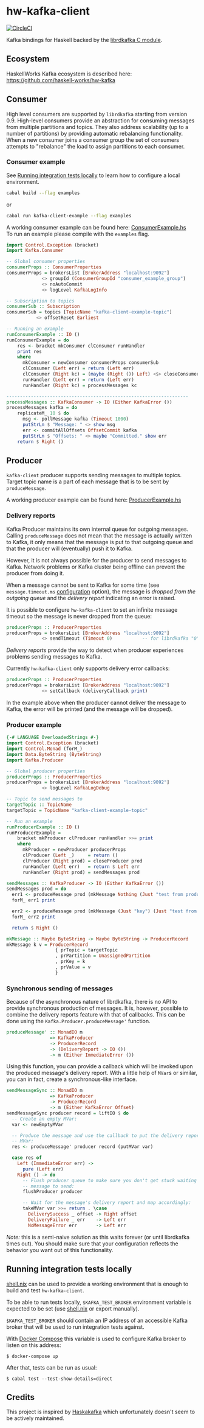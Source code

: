 # hw-kafka-client

[![CircleCI](https://circleci.com/gh/haskell-works/hw-kafka-client.svg?style=svg&circle-token=5f3ada2650dd600bc0fd4787143024867b2afc4e)](https://circleci.com/gh/haskell-works/hw-kafka-client)

Kafka bindings for Haskell backed by the
[librdkafka C module](https://github.com/edenhill/librdkafka).

## Ecosystem

HaskellWorks Kafka ecosystem is described here: <https://github.com/haskell-works/hw-kafka>

## Consumer

High level consumers are supported by `librdkafka` starting from version 0.9.
High-level consumers provide an abstraction for consuming messages from multiple
partitions and topics. They also address scalability (up to a number of partitions)
by providing automatic rebalancing functionality. When a new consumer joins a consumer
group the set of consumers attempts to "rebalance" the load to assign partitions to each consumer.

### Consumer example

See [Running integration tests locally](#running-integration-tests-locally) to learn how to configure a local environment.

```bash
cabal build --flag examples
```

or

```bash
cabal run kafka-client-example --flag examples
```

A working consumer example can be found here: [ConsumerExample.hs](example/ConsumerExample.hs)</br>
To run an example please compile with the `examples` flag.

```haskell
import Control.Exception (bracket)
import Kafka.Consumer

-- Global consumer properties
consumerProps :: ConsumerProperties
consumerProps = brokersList [BrokerAddress "localhost:9092"]
             <> groupId (ConsumerGroupId "consumer_example_group")
             <> noAutoCommit
             <> logLevel KafkaLogInfo

-- Subscription to topics
consumerSub :: Subscription
consumerSub = topics [TopicName "kafka-client-example-topic"]
           <> offsetReset Earliest

-- Running an example
runConsumerExample :: IO ()
runConsumerExample = do
    res <- bracket mkConsumer clConsumer runHandler
    print res
    where
      mkConsumer = newConsumer consumerProps consumerSub
      clConsumer (Left err) = return (Left err)
      clConsumer (Right kc) = (maybe (Right ()) Left) <$> closeConsumer kc
      runHandler (Left err) = return (Left err)
      runHandler (Right kc) = processMessages kc

-------------------------------------------------------------------
processMessages :: KafkaConsumer -> IO (Either KafkaError ())
processMessages kafka = do
    replicateM_ 10 $ do
      msg <- pollMessage kafka (Timeout 1000)
      putStrLn $ "Message: " <> show msg
      err <- commitAllOffsets OffsetCommit kafka
      putStrLn $ "Offsets: " <> maybe "Committed." show err
    return $ Right ()
```

## Producer

`kafka-client` producer supports sending messages to multiple topics.
Target topic name is a part of each message that is to be sent by `produceMessage`.

A working producer example can be found here: [ProducerExample.hs](example/ProducerExample.hs)

### Delivery reports

Kafka Producer maintains its own internal queue for outgoing messages. Calling `produceMessage`
does not mean that the message is actually written to Kafka, it only means that the message is put
to that outgoing queue and that the producer will (eventually) push it to Kafka.

However, it is not always possible for the producer to send messages to Kafka. Network problems
or Kafka cluster being offline can prevent the producer from doing it.

When a message cannot be sent to Kafka for some time (see `message.timeout.ms` [configuration](https://github.com/edenhill/librdkafka/blob/master/CONFIGURATION.md) option),
the message is *dropped from the outgoing queue* and the *delivery report* indicating an error is raised.

It is possible to configure `hw-kafka-client` to set an infinite message timeout so the message is
never dropped from the queue:

```haskell
producerProps :: ProducerProperties
producerProps = brokersList [BrokerAddress "localhost:9092"]
             <> sendTimeout (Timeout 0)           -- for librdkafka "0" means "infinite" (see https://github.com/edenhill/librdkafka/issues/2015)
```

*Delivery reports* provide the way to detect when producer experiences problems sending messages
to Kafka.

Currently `hw-kafka-client` only supports delivery error callbacks:

```haskell
producerProps :: ProducerProperties
producerProps = brokersList [BrokerAddress "localhost:9092"]
             <> setCallback (deliveryCallback print)
```

In the example above when the producer cannot deliver the message to Kafka,
the error will be printed (and the message will be dropped).

### Producer example

```haskell
{-# LANGUAGE OverloadedStrings #-}
import Control.Exception (bracket)
import Control.Monad (forM_)
import Data.ByteString (ByteString)
import Kafka.Producer

-- Global producer properties
producerProps :: ProducerProperties
producerProps = brokersList [BrokerAddress "localhost:9092"]
             <> logLevel KafkaLogDebug

-- Topic to send messages to
targetTopic :: TopicName
targetTopic = TopicName "kafka-client-example-topic"

-- Run an example
runProducerExample :: IO ()
runProducerExample =
    bracket mkProducer clProducer runHandler >>= print
    where
      mkProducer = newProducer producerProps
      clProducer (Left _)     = return ()
      clProducer (Right prod) = closeProducer prod
      runHandler (Left err)   = return $ Left err
      runHandler (Right prod) = sendMessages prod

sendMessages :: KafkaProducer -> IO (Either KafkaError ())
sendMessages prod = do
  err1 <- produceMessage prod (mkMessage Nothing (Just "test from producer") )
  forM_ err1 print

  err2 <- produceMessage prod (mkMessage (Just "key") (Just "test from producer (with key)"))
  forM_ err2 print

  return $ Right ()

mkMessage :: Maybe ByteString -> Maybe ByteString -> ProducerRecord
mkMessage k v = ProducerRecord
                  { prTopic = targetTopic
                  , prPartition = UnassignedPartition
                  , prKey = k
                  , prValue = v
                  }
```

### Synchronous sending of messages

Because of the asynchronous nature of librdkafka, there is no API to provide
synchronous production of messages. It is, however, possible to combine the
delivery reports feature with that of callbacks. This can be done using the
`Kafka.Producer.produceMessage'` function.

```haskell
produceMessage' :: MonadIO m
                => KafkaProducer
                -> ProducerRecord
                -> (DeliveryReport -> IO ())
                -> m (Either ImmediateError ())
```

Using this function, you can provide a callback which will be invoked upon the
produced message's delivery report. With a little help of `MVar`s or similar,
you can in fact, create a synchronous-like interface.

```haskell
sendMessageSync :: MonadIO m
                => KafkaProducer
                -> ProducerRecord
                -> m (Either KafkaError Offset)
sendMessageSync producer record = liftIO $ do
  -- Create an empty MVar:
  var <- newEmptyMVar

  -- Produce the message and use the callback to put the delivery report in the
  -- MVar:
  res <- produceMessage' producer record (putMVar var)

  case res of
    Left (ImmediateError err) ->
      pure (Left err)
    Right () -> do
      -- Flush producer queue to make sure you don't get stuck waiting for the
      -- message to send:
      flushProducer producer

      -- Wait for the message's delivery report and map accordingly:
      takeMVar var >>= return . \case
        DeliverySuccess _ offset -> Right offset
        DeliveryFailure _ err    -> Left err
        NoMessageError err       -> Left err
```

_Note:_ this is a semi-naive solution as this waits forever (or until
librdkafka times out). You should make sure that your configuration reflects
the behavior you want out of this functionality.

## Running integration tests locally

[shell.nix](./shell.nix) can be used to provide a working environment that is enough to build and test `hw-kafka-client`.

To be able to run tests locally, `$KAFKA_TEST_BROKER` environment variable is expected to be set (use [shell.nix](./shell.nix) or export manually).

`$KAFKA_TEST_BROKER` should contain an IP address of an accessible Kafka broker that will be used to run integration tests against.

With [Docker Compose](./docker-compose.yml) this variable is used to configure Kafka broker to listen on this address:

```
$ docker-compose up
```

After that, tests can be run as usual:

```
$ cabal test --test-show-details=direct
```

## Credits

This project is inspired by [Haskakafka](https://github.com/cosbynator/haskakafka)
which unfortunately doesn't seem to be actively maintained.
